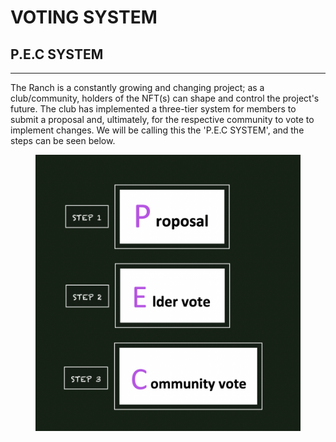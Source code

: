 # VOTING SYSTEM

## **P.E.C SYSTEM**

****

The Ranch is a constantly growing and changing project; as a club/community, holders of the NFT(s) can shape and control the project's future. The club has implemented a three-tier system for members to submit a proposal and, ultimately, for the respective community to vote to implement changes. We will be calling this the 'P.E.C SYSTEM', and the steps can be seen below.

<figure><img src="../../../../.gitbook/assets/image.png" alt=""><figcaption></figcaption></figure>
